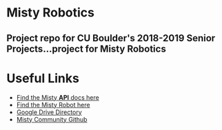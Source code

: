 # Misty Robotics
Project repo for CU Boulder's 2018-2019 Senior Projects...project for Misty Robotics
--------------------------------------------------------------------------------
# Useful Links
* [Find the Misty **API** docs here](https://docs.mistyrobotics.com/apis/overview/command-architecture/)
* [Find the Misty Robot here](https://www.mistyrobotics.com)
* [Google Drive Directory](https://drive.google.com/open?id=1oL5YVvMhChFNjZVW0gDi5_ol8FCHE3d1)
* [Misty Community Github](https://github.com/MistyCommunity/MistyI/tree/master/Skills)
